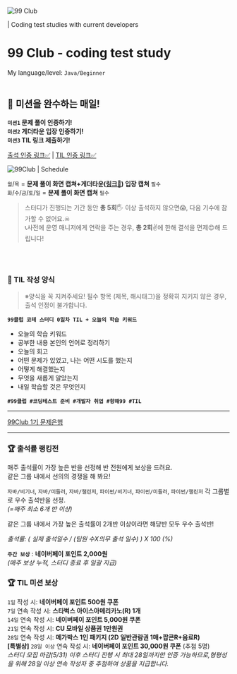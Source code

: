 ![99 Club](https://github.com/MinjuKang727/private/blob/5b8825f229714253cb4a2b630b4cafca01d3cbbc/I'm%20Super%20Junior/data/99club.png)

| Coding test studies with current developers
# 99 Club - coding test study 
My language/level: `Java/Beginner`
<br><br>

## 📌 미션을 완수하는 매일!
**`미션1` 문제 풀이 인증하기!**  
**`미션2` 게더타운 입장 인증하기!**  
**`미션3` TIL 링크 제출하기!**  

[출석 인증 링크✅](https://docs.google.com/forms/d/e/1FAIpQLSf0GfMKSdiiCwzX_EfIaoAFQbDbo8dYlDN1tDnJa_v9cOiiqw/viewform)  | [TIL 인증 링크✅](https://docs.google.com/forms/d/e/1FAIpQLScq9ZriBrpLwVD_K3EOC7cgwSgUPnf343yiAx2MuUfKhfevfA/viewform)


![99Club | Schedule](https://github.com/MinjuKang727/I_am_Super_Junior/assets/108849480/efbdb484-d69a-48ac-b2c6-088dabe22df9)

`월`/`목` = **문제 풀이 화면 캡쳐+게더타운([링크🍇](https://app.gather.town/app/ZvHM7H2ZepYUWDTO/99club)) 입장 캡쳐** `필수`  
`화`/`수`/`금`/`토`/`일` = **문제 풀이 화면 캡쳐** `필수`
> 스터디가 진행되는 기간 동안 **총 5회**🖐 이상 출석하지 않으면😱, 다음 기수에 참가할 수 없어요.☠  
> 📞사전에 운영 매니저에게 연락을 주는 경우, **총 2회**✌에 한해 결석을 면제😍해 드립니다!

<br><br>

### 📌 TIL 작성 양식
> ※양식을 꼭 지켜주세요! 필수 항목 (제목, 해시태그)을 정확히 지키지 않은 경우, 출석 인정이 불가합니다.

**`99클럽 코테 스터디 0일차 TIL + 오늘의 학습 키워드`**

- 오늘의 학습 키워드  
- 공부한 내용 본인의 언어로 정리하기  
- 오늘의 회고  
- 어떤 문제가 있었고, 나는 어떤 시도를 했는지  
- 어떻게 해결했는지  
- 무엇을 새롭게 알았는지  
- 내일 학습할 것은 무엇인지

**`#99클럽 #코딩테스트 준비 #개발자 취업 #항해99 #TIL`**

---

[99Club 1기 문제은행](https://docs.google.com/spreadsheets/d/1TKiFGD2VViNDdhXwea3gcuQVH-LXlXnAugJV6vBTg1E/edit#gid=0)

---

### 🏆 출석률 랭킹전
매주 출석률이 가장 높은 반을 선정해 반 전원에게 보상을 드려요.   
같은 그룹 내에서 선의의 경쟁을 해 봐요!

`자바/비기너`, `자바/미들러`, `자바/챌린저`, `파이썬/비기너`, `파이썬/미들러`, `파이썬/챌린저` 각 그룹별로 우수 출석반을 선정.  
*(=매주 최소 6개 반 이상)*

같은 그룹 내에서 가장 높은 출석률이 2개반 이상이라면 해당반 모두 우수 출석반!

*출석률: ( 실제 출석일수 / (팀원 수X의무 출석 일수) ) X 100 (%)*

**`주간 보상`**
: **네이버페이 포인트 2,000원**  
*(매주 보상 누적, 스터디 종료 후 일괄 지급)*  


### 🏆 TIL 미션 보상
`1일` 작성 시: **네이버페이 포인트 500원 쿠폰**  
`7일` 연속 작성 시: **스타벅스 아이스아메리카노(R) 1개**  
`14일` 연속 작성 시: **네이버페이 포인트 5,000원 쿠폰**  
`21일` 연속 작성 시: **CU 모바일 상품권 1만원권**  
`28일` 연속 작성 시: **메가박스 1인 패키지 (2D 일반관람권 1매+팝콘R+음료R)**  
**[특별상]** `28일 이상` 연속 작성 시: **네이버페이 포인트 30,000원 쿠폰** (추첨 5명)  
*스터디 모집 마감(5/31) 이후 스터디 진행 시 최대 28일까지만 인증 가능하므로,형평성을 위해 28일 이상 연속 작성자 중 추첨하여 상품을 지급합니다.*
